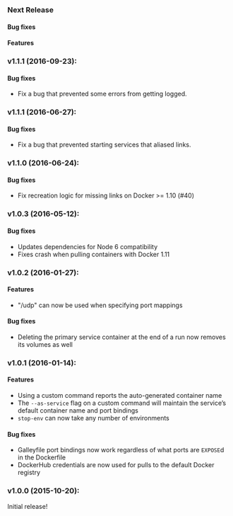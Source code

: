 ### Next Release
#### Bug fixes
#### Features


### v1.1.1 (2016-09-23):
#### Bug fixes
- Fix a bug that prevented some errors from getting logged.

### v1.1.1 (2016-06-27):
#### Bug fixes
- Fix a bug that prevented starting services that aliased links.

### v1.1.0 (2016-06-24):
#### Bug fixes
 - Fix recreation logic for missing links on Docker >= 1.10 (#40)

### v1.0.3 (2016-05-12):
#### Bug fixes
 - Updates dependencies for Node 6 compatibility
 - Fixes crash when pulling containers with Docker 1.11

### v1.0.2 (2016-01-27):
#### Features
 - "/udp" can now be used when specifying port mappings

#### Bug fixes
 - Deleting the primary service container at the end of a run now removes its
   volumes as well

### v1.0.1 (2016-01-14):
#### Features
 - Using a custom command reports the auto-generated container name
 - The `--as-service` flag on a custom command will maintain the service’s
   default container name and port bindings
 - `stop-env` can now take any number of environments

#### Bug fixes
 - Galleyfile port bindings now work regardless of what ports are `EXPOSE`d in
   the Dockerfile
 - DockerHub credentials are now used for pulls to the default Docker registry

### v1.0.0 (2015-10-20):

Initial release!
